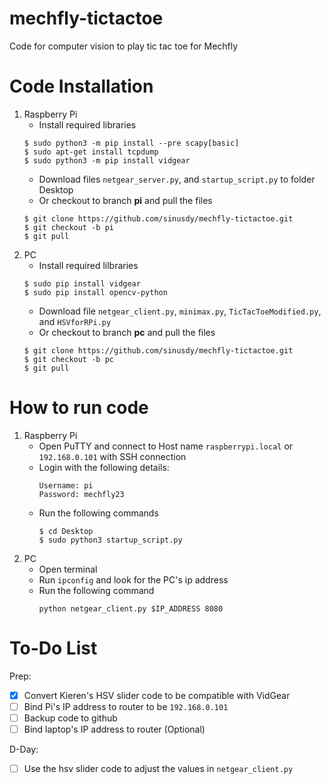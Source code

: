 # mechfly-tictactoe
Code for computer vision to play tic tac toe for Mechfly

# Code Installation
1. Raspberry Pi
    - Install required libraries
    ```
    $ sudo python3 -m pip install --pre scapy[basic]
    $ sudo apt-get install tcpdump
    $ sudo python3 -m pip install vidgear
    ```
    - Download files `netgear_server.py`, and `startup_script.py` to folder Desktop
    - Or checkout to branch **pi** and pull the files
    ```
    $ git clone https://github.com/sinusdy/mechfly-tictactoe.git
    $ git checkout -b pi
    $ git pull
    ```  
2. PC
    - Install required lilbraries
    ```
    $ sudo pip install vidgear
    $ sudo pip install opencv-python
    ```
    - Download file `netgear_client.py`, `minimax.py`, `TicTacToeModified.py`, and `HSVforRPi.py`
   - Or checkout to branch **pc** and pull the files
    ```
    $ git clone https://github.com/sinusdy/mechfly-tictactoe.git
    $ git checkout -b pc
    $ git pull
    ```   

# How to run code
1. Raspberry Pi
    - Open PuTTY and connect to Host name `raspberrypi.local` or `192.168.0.101` with SSH connection
    - Login with the following details:
        ```
        Username: pi
        Password: mechfly23
        ```
    - Run the following commands
        ```
        $ cd Desktop
        $ sudo python3 startup_script.py
        ```
2. PC
    - Open terminal
    - Run `ipconfig` and look for the PC's ip address
    - Run the following command
        ```
        python netgear_client.py $IP_ADDRESS 8080
        ```

# To-Do List
Prep:
- [X] Convert Kieren's HSV slider code to be compatible with VidGear
- [ ] Bind Pi's IP address to router to be `192.168.0.101`
- [ ] Backup code to github
- [ ] Bind laptop's IP address to router (Optional)

D-Day:
- [ ] Use the hsv slider code to adjust the values in `netgear_client.py`